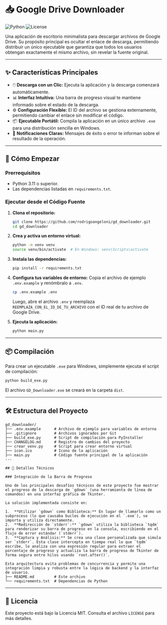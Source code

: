# 📥 Google Drive Downloader

![Python](https://img.shields.io/badge/Python-3.11+-blue.svg)
![License](https://img.shields.io/badge/License-MIT-green.svg)

Una aplicación de escritorio minimalista para descargar archivos de Google Drive. Su propósito principal es ocultar el enlace de descarga, permitiendo distribuir un único ejecutable que garantiza que todos los usuarios obtengan exactamente el mismo archivo, sin revelar la fuente original.

 <!-- Reemplazar con una captura de pantalla real -->

---

## ✨ Características Principales

- 🖱️ **Descarga con un Clic:** Ejecuta la aplicación y la descarga comenzará automáticamente.
- 📊 **Interfaz Intuitiva:** Una barra de progreso visual te mantiene informado sobre el estado de la descarga.
- ⚙️ **Configuración Flexible:** El ID del archivo se gestiona externamente, permitiendo cambiar el enlace sin modificar el código.
- 📦 **Ejecutable Portátil:** Compila la aplicación en un único archivo `.exe` para una distribución sencilla en Windows.
- 🔔 **Notificaciones Claras:** Mensajes de éxito o error te informan sobre el resultado de la operación.

---

## 🚀 Cómo Empezar

### Prerrequisitos

- Python 3.11 o superior.
- Las dependencias listadas en `requirements.txt`.

### Ejecutar desde el Código Fuente

1.  **Clona el repositorio:**
    ```bash
    git clone https://github.com/rodrigoangeloni/gd_downloader.git
    cd gd_downloader
    ```

2.  **Crea y activa un entorno virtual:**
    ```bash
    python -m venv venv
    source venv/bin/activate  # En Windows: venv\Scripts\activate
    ```

3.  **Instala las dependencias:**
    ```bash
    pip install -r requirements.txt
    ```

4.  **Configura tus variables de entorno:**
    Copia el archivo de ejemplo `.env.example` y renómbralo a `.env`.
    ```bash
    cp .env.example .env
    ```
    Luego, abre el archivo `.env` y reemplaza `REEMPLAZA_CON_EL_ID_DE_TU_ARCHIVO` con el ID real de tu archivo de Google Drive.

5.  **Ejecuta la aplicación:**
    ```bash
    python main.py
    ```

---

## 📦 Compilación

Para crear un ejecutable `.exe` para Windows, simplemente ejecuta el script de compilación:

```bash
python build_exe.py
```

El archivo `GD_Downloader.exe` se creará en la carpeta `dist`.

---

## 🛠️ Estructura del Proyecto

```
gd_downloader/
├── .env.example      # Archivo de ejemplo para variables de entorno
├── .gitignore        # Archivos ignorados por Git
├── build_exe.py      # Script de compilación para PyInstaller
├── CHANGELOG.md      # Registro de cambios del proyecto
├── crear_venv.py     # Script para crear entorno virtual
├── icon.ico          # Icono de la aplicación
├── main.py           # Código fuente principal de la aplicación
---

## 🔧 Detalles Técnicos

### Integración de la Barra de Progreso

Uno de los principales desafíos técnicos de este proyecto fue mostrar el progreso de la descarga de `gdown` (una herramienta de línea de comandos) en una interfaz gráfica de Tkinter.

La solución implementada consiste en:

1.  **Utilizar `gdown` como Biblioteca:** En lugar de llamarlo como un subproceso (lo que causaba bucles de ejecución en el `.exe`), se importa y utiliza directamente.
2.  **Redirección de `stderr`:** `gdown` utiliza la biblioteca `tqdm` para renderizar su barra de progreso en la consola, escribiendo en el flujo de error estándar (`stderr`).
3.  **Captura y Análisis:** Se crea una clase personalizada que simula ser `stderr`. Esta clase intercepta en tiempo real lo que `tqdm` escribe, lo analiza con una expresión regular para extraer el porcentaje de progreso y actualiza la barra de progreso de Tkinter de forma segura entre hilos usando `root.after()`.

Esta arquitectura evita problemas de concurrencia y permite una integración limpia y robusta entre la lógica de backend y la interfaz de usuario.
├── README.md         # Este archivo
└── requirements.txt  # Dependencias de Python
```

---

## 📜 Licencia

Este proyecto está bajo la Licencia MIT. Consulta el archivo `LICENSE` para más detalles.